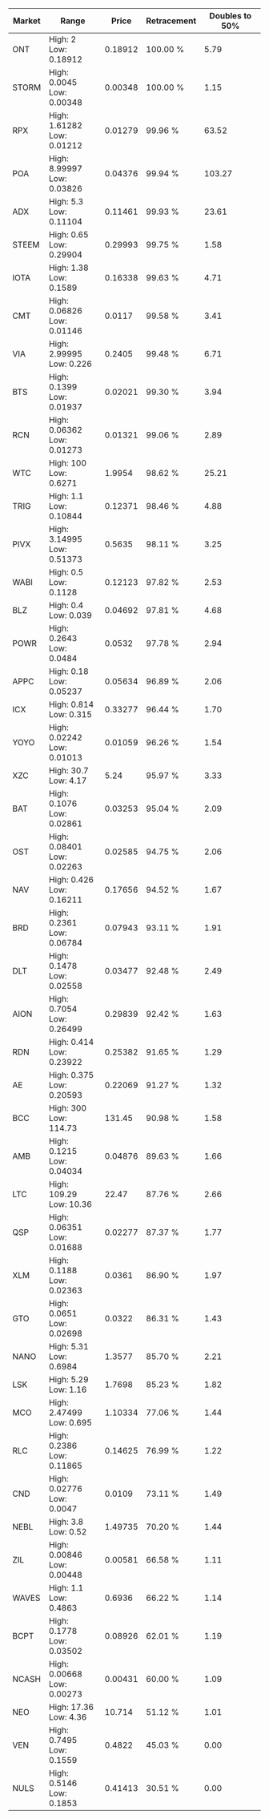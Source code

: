 | Market | Range | Price| Retracement | Doubles to 50% |
| --- | --- | --- | --- | --- |
| ONT | High: 2<br />Low: 0.18912 | 0.18912 | 100.00 % | 5.79 |
| STORM | High: 0.0045<br />Low: 0.00348 | 0.00348 | 100.00 % | 1.15 |
| RPX | High: 1.61282<br />Low: 0.01212 | 0.01279 | 99.96 % | 63.52 |
| POA | High: 8.99997<br />Low: 0.03826 | 0.04376 | 99.94 % | 103.27 |
| ADX | High: 5.3<br />Low: 0.11104 | 0.11461 | 99.93 % | 23.61 |
| STEEM | High: 0.65<br />Low: 0.29904 | 0.29993 | 99.75 % | 1.58 |
| IOTA | High: 1.38<br />Low: 0.1589 | 0.16338 | 99.63 % | 4.71 |
| CMT | High: 0.06826<br />Low: 0.01146 | 0.0117 | 99.58 % | 3.41 |
| VIA | High: 2.99995<br />Low: 0.226 | 0.2405 | 99.48 % | 6.71 |
| BTS | High: 0.1399<br />Low: 0.01937 | 0.02021 | 99.30 % | 3.94 |
| RCN | High: 0.06362<br />Low: 0.01273 | 0.01321 | 99.06 % | 2.89 |
| WTC | High: 100<br />Low: 0.6271 | 1.9954 | 98.62 % | 25.21 |
| TRIG | High: 1.1<br />Low: 0.10844 | 0.12371 | 98.46 % | 4.88 |
| PIVX | High: 3.14995<br />Low: 0.51373 | 0.5635 | 98.11 % | 3.25 |
| WABI | High: 0.5<br />Low: 0.1128 | 0.12123 | 97.82 % | 2.53 |
| BLZ | High: 0.4<br />Low: 0.039 | 0.04692 | 97.81 % | 4.68 |
| POWR | High: 0.2643<br />Low: 0.0484 | 0.0532 | 97.78 % | 2.94 |
| APPC | High: 0.18<br />Low: 0.05237 | 0.05634 | 96.89 % | 2.06 |
| ICX | High: 0.814<br />Low: 0.315 | 0.33277 | 96.44 % | 1.70 |
| YOYO | High: 0.02242<br />Low: 0.01013 | 0.01059 | 96.26 % | 1.54 |
| XZC | High: 30.7<br />Low: 4.17 | 5.24 | 95.97 % | 3.33 |
| BAT | High: 0.1076<br />Low: 0.02861 | 0.03253 | 95.04 % | 2.09 |
| OST | High: 0.08401<br />Low: 0.02263 | 0.02585 | 94.75 % | 2.06 |
| NAV | High: 0.426<br />Low: 0.16211 | 0.17656 | 94.52 % | 1.67 |
| BRD | High: 0.2361<br />Low: 0.06784 | 0.07943 | 93.11 % | 1.91 |
| DLT | High: 0.1478<br />Low: 0.02558 | 0.03477 | 92.48 % | 2.49 |
| AION | High: 0.7054<br />Low: 0.26499 | 0.29839 | 92.42 % | 1.63 |
| RDN | High: 0.414<br />Low: 0.23922 | 0.25382 | 91.65 % | 1.29 |
| AE | High: 0.375<br />Low: 0.20593 | 0.22069 | 91.27 % | 1.32 |
| BCC | High: 300<br />Low: 114.73 | 131.45 | 90.98 % | 1.58 |
| AMB | High: 0.1215<br />Low: 0.04034 | 0.04876 | 89.63 % | 1.66 |
| LTC | High: 109.29<br />Low: 10.36 | 22.47 | 87.76 % | 2.66 |
| QSP | High: 0.06351<br />Low: 0.01688 | 0.02277 | 87.37 % | 1.77 |
| XLM | High: 0.1188<br />Low: 0.02363 | 0.0361 | 86.90 % | 1.97 |
| GTO | High: 0.0651<br />Low: 0.02698 | 0.0322 | 86.31 % | 1.43 |
| NANO | High: 5.31<br />Low: 0.6984 | 1.3577 | 85.70 % | 2.21 |
| LSK | High: 5.29<br />Low: 1.16 | 1.7698 | 85.23 % | 1.82 |
| MCO | High: 2.47499<br />Low: 0.695 | 1.10334 | 77.06 % | 1.44 |
| RLC | High: 0.2386<br />Low: 0.11865 | 0.14625 | 76.99 % | 1.22 |
| CND | High: 0.02776<br />Low: 0.0047 | 0.0109 | 73.11 % | 1.49 |
| NEBL | High: 3.8<br />Low: 0.52 | 1.49735 | 70.20 % | 1.44 |
| ZIL | High: 0.00846<br />Low: 0.00448 | 0.00581 | 66.58 % | 1.11 |
| WAVES | High: 1.1<br />Low: 0.4863 | 0.6936 | 66.22 % | 1.14 |
| BCPT | High: 0.1778<br />Low: 0.03502 | 0.08926 | 62.01 % | 1.19 |
| NCASH | High: 0.00668<br />Low: 0.00273 | 0.00431 | 60.00 % | 1.09 |
| NEO | High: 17.36<br />Low: 4.36 | 10.714 | 51.12 % | 1.01 |
| VEN | High: 0.7495<br />Low: 0.1559 | 0.4822 | 45.03 % | 0.00 |
| NULS | High: 0.5146<br />Low: 0.1853 | 0.41413 | 30.51 % | 0.00 |
